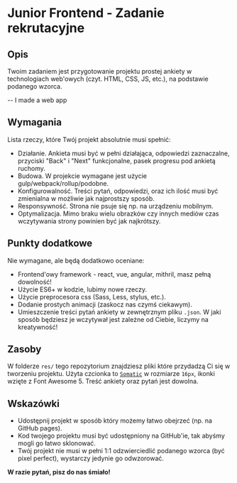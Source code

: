 # Junior Frontend - Zadanie rekrutacyjne

## Opis

Twoim zadaniem jest przygotowanie projektu prostej ankiety w technologiach web'owych (czyt. HTML, CSS, JS, etc.), na podstawie podanego wzorca. 

-- I made a web app

## Wymagania

Lista rzeczy, które Twój projekt absolutnie musi spełnić:

- Działanie. Ankieta musi być w pełni działająca, odpowiedzi zaznaczalne, przyciski "Back" i "Next" funkcjonalne, pasek progresu pod ankietą ruchomy.
- Budowa. W projekcie wymagane jest użycie gulp/webpack/rollup/podobne.
- Konfigurowalność. Treści pytań, odpowiedzi, oraz ich ilość musi być zmienialna w możliwie jak najprostszy sposób.
- Responsywność. Strona nie psuje się np. na urządzeniu mobilnym.
- Optymalizacja. Mimo braku wielu obrazków czy innych mediów czas wczytywania strony powinien być jak najkrótszy.

## Punkty dodatkowe

Nie wymagane, ale będą dodatkowo oceniane:

- Frontend'owy framework - react, vue, angular, mithril, masz pełną dowolność!
- Użycie ES6+ w kodzie, lubimy nowe rzeczy.
- Użycie preprocesora css (Sass, Less, stylus, etc.).
- Dodanie prostych animacji (zaskocz nas czymś ciekawym).
- Umieszczenie treści pytań ankiety w zewnętrznym pliku `.json`. W jaki sposób będziesz je wczytywał jest zależne od Ciebie, liczymy na kreatywność!

## Zasoby

W folderze `res/` tego repozytorium znajdziesz pliki które przydadzą Ci się w tworzeniu projektu. Użyta czcionka to [`Somatic`](https://befonts.com/somatic-font-family.html) w rozmiarze `16px`, ikonki wzięte z Font Awesome 5. Treść ankiety oraz pytań jest dowolna.

## Wskazówki

- Udostępnij projekt w sposób który możemy łatwo obejrzeć (np. na GitHub pages).
- Kod twojego projektu musi być udostępniony na GitHub'ie, tak abyśmy mogli go łatwo sklonować.
- Twój projekt nie musi w pełni 1:1 odzwierciedlić podanego wzorca (być pixel perfect), wystarczy jedynie go odwzorować.

**W razie pytań, pisz do nas śmiało!**
